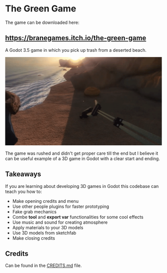 # The Green Game

The game can be downloaded here:

## https://branegames.itch.io/the-green-game

A Godot 3.5 game in which you pick up trash from a deserted beach.

![The Green Game](game.gif)

The game was rushed and didn't get proper care till the end but I believe it can be useful example of a 3D game in Godot with a clear start and ending.

## Takeaways

If you are learning about developing 3D games in Godot this codebase can teach you how to:

- Make opening credits and menu
- Use other people plugins for faster prototyping
- Fake grab mechanics
- Combe **tool** and **export var** functionalities for some cool effects
- Use music and sound for creating atmosphere
- Apply materials to your 3D models
- Use 3D models from sketchfab
- Make closing credits

## Credits

Can be found in the [CREDITS.md](CREDITS.md) file.
